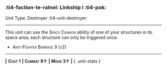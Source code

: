 ### :ti4-faction-te-ralnel: **Linkship I** :ti4-pok:

Unit Type: Destroyer :ti4-unit-destroyer:

---

This unit can use the <span style="font-variant:small-caps;">Space Cannon</span> ability of one of your structures in its space area; each structure can only be triggered once.

* <span style="font-variant:small-caps;">Anti-Fighter Barrage 9 (x2)</span> 

---

__|__ <span style="font-variant:small-caps;white-space: nowrap;">**Cost 1**</span> __|__ <span style="font-variant:small-caps;white-space: nowrap;">**Combat 9↑**</span> __|__ <span style="font-variant:small-caps;white-space: nowrap;">**Move 3↑**</span> __|__
{ .unit-stats }